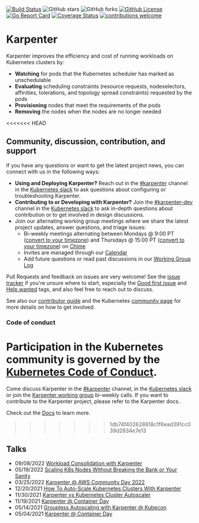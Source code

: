 [![Build Status](https://img.shields.io/github/actions/workflow/status/aws/karpenter-core/presubmit.yaml?branch=main)](https://github.com/aws/karpenter-core/actions/workflows/presubmit.yaml)
![GitHub stars](https://img.shields.io/github/stars/aws/karpenter-core)
![GitHub forks](https://img.shields.io/github/forks/aws/karpenter-core)
[![GitHub License](https://img.shields.io/badge/License-Apache%202.0-ff69b4.svg)](https://github.com/aws/karpenter-core/blob/main/LICENSE)
[![Go Report Card](https://goreportcard.com/badge/github.com/aws/karpenter-core)](https://goreportcard.com/report/github.com/aws/karpenter-core)
[![Coverage Status](https://coveralls.io/repos/github/aws/karpenter-core/badge.svg?branch=main)](https://coveralls.io/github/aws/karpenter-core?branch=main)
[![contributions welcome](https://img.shields.io/badge/contributions-welcome-brightgreen.svg?style=flat)](https://github.com/aws/karpenter-core/issues)

# Karpenter

Karpenter improves the efficiency and cost of running workloads on Kubernetes clusters by:

* **Watching** for pods that the Kubernetes scheduler has marked as unschedulable
* **Evaluating** scheduling constraints (resource requests, nodeselectors, affinities, tolerations, and topology spread constraints) requested by the pods
* **Provisioning** nodes that meet the requirements of the pods
* **Removing** the nodes when the nodes are no longer needed

<<<<<<< HEAD
## Community, discussion, contribution, and support

If you have any questions or want to get the latest project news, you can connect with us in the following ways:
- __Using and Deploying Karpenter?__ Reach out in the [#karpenter](https://kubernetes.slack.com/archives/C02SFFZSA2K) channel in the [Kubernetes slack](https://slack.k8s.io/) to ask questions about configuring or troubleshooting Karpenter.
- __Contributing to or Developing with Karpenter?__ Join the [#karpenter-dev](https://kubernetes.slack.com/archives/C04JW2J5J5P) channel in the [Kubernetes slack](https://slack.k8s.io/) to ask in-depth questions about contribution or to get involved in design discussions.
- Join our alternating working group meetings where we share the latest project updates, answer questions, and triage issues:
  - Bi-weekly meetings alternating between Mondays @ 9:00 PT ([convert to your timezone](http://www.thetimezoneconverter.com/?t=9:00&tz=Seattle)) and Thursdays @ 15:00 PT ([convert to your timezone](http://www.thetimezoneconverter.com/?t=15:00&tz=Seattle)) on [Chime](https://chime.aws/9098670657)
  - Invites are managed through our [Calendar](https://calendar.google.com/calendar/u/0?cid=N3FmZGVvZjVoZWJkZjZpMnJrMmplZzVqYmtAZ3JvdXAuY2FsZW5kYXIuZ29vZ2xlLmNvbQ)
  - Add future questions or read past discussions in our [Working Group Log](https://docs.google.com/document/d/18BT0AIMugpNpiSPJNlcAL2rv69yAE6Z06gUVj7v_clg/edit?usp=sharing)

Pull Requests and feedback on issues are very welcome!
See the [issue tracker](https://github.com/aws/karpenter-core/issues) if you're unsure where to start, especially the [Good first issue](https://github.com/aws/karpenter-core/issues?q=is%3Aopen+is%3Aissue+label%3Agood-first-issue) and [Help wanted](https://github.com/aws/karpenter-core/issues?utf8=%E2%9C%93&q=is%3Aopen+is%3Aissue+label%3Ahelp-wanted) tags, and
also feel free to reach out to discuss.

See also our [contributor guide](CONTRIBUTING.md) and the Kubernetes [community page](https://kubernetes.io/community) for more details on how to get involved.

### Code of conduct

Participation in the Kubernetes community is governed by the [Kubernetes Code of Conduct](code-of-conduct.md).
=======
Come discuss Karpenter in the [#karpenter](https://kubernetes.slack.com/archives/C02SFFZSA2K) channel, in the [Kubernetes slack](https://slack.k8s.io/) or join the [Karpenter working group](https://karpenter.sh/docs/contributing/working-group/) bi-weekly calls. If you want to contribute to the Karpenter project, please refer to the Karpenter docs.

Check out the [Docs](https://karpenter.sh/docs/) to learn more.
>>>>>>> 1db74f402628818c1f6ead391cc039d2834e7e13

## Talks
- 09/08/2022 [Workload Consolidation with Karpenter](https://youtu.be/BnksdJ3oOEs)
- 05/19/2022 [Scaling K8s Nodes Without Breaking the Bank or Your Sanity](https://www.youtube.com/watch?v=UBb8wbfSc34)
- 03/25/2022 [Karpenter @ AWS Community Day 2022](https://youtu.be/sxDtmzbNHwE?t=3931)
- 12/20/2021 [How To Auto-Scale Kubernetes Clusters With Karpenter](https://youtu.be/C-2v7HT-uSA)
- 11/30/2021 [Karpenter vs Kubernetes Cluster Autoscaler](https://youtu.be/3QsVRHVdOnM)
- 11/19/2021 [Karpenter @ Container Day](https://youtu.be/qxWJRUF6JJc)
- 05/14/2021 [Groupless Autoscaling with Karpenter @ Kubecon](https://www.youtube.com/watch?v=43g8uPohTgc)
- 05/04/2021 [Karpenter @ Container Day](https://youtu.be/MZ-4HzOC_ac?t=7137)